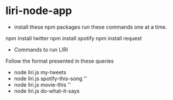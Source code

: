 # liri-node-app

* install these npm packages run these commands one at a time.

npm install twitter
npm install spotify
npm install request

* Commands to run LIRI

Follow the format presented in these queries

* node liri.js my-tweets
* node liri.js spotify-this-song '<song name here>'
* node liri.js movie-this '<movie name here>'
* node liri.js do-what-it-says